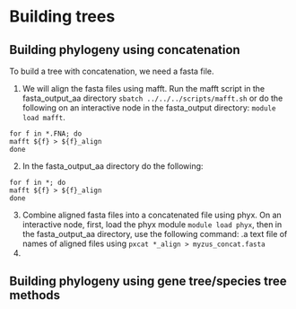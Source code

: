 # Building trees

## Building phylogeny using concatenation

To build a tree with concatenation, we need a fasta file.

1) We will align the fasta files using mafft. Run the mafft script in the fasta_output_aa directory `sbatch ../../../scripts/mafft.sh` or do the following on an interactive node in the fasta_output directory: `module load mafft`.
```
for f in *.FNA; do
mafft ${f} > ${f}_align
done
```
2) In the fasta_output_aa directory do the following:
```
for f in *; do
mafft ${f} > ${f}_align
done
```
3) Combine aligned fasta files into a concatenated file using phyx. On an interactive node, first, load the phyx module `module load phyx`, then in the fasta_output_aa directory, use the following command: .a text file of names of aligned files using `pxcat *_align > myzus_concat.fasta`
4) 

## Building phylogeny using gene tree/species tree methods
